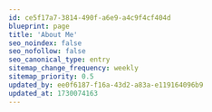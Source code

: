 ```yaml
---
id: ce5f17a7-3814-490f-a6e9-a4c9f4cf404d
blueprint: page
title: 'About Me'
seo_noindex: false
seo_nofollow: false
seo_canonical_type: entry
sitemap_change_frequency: weekly
sitemap_priority: 0.5
updated_by: ee0f6187-f16a-43d2-a83a-e119164096b9
updated_at: 1730074163
---
```

